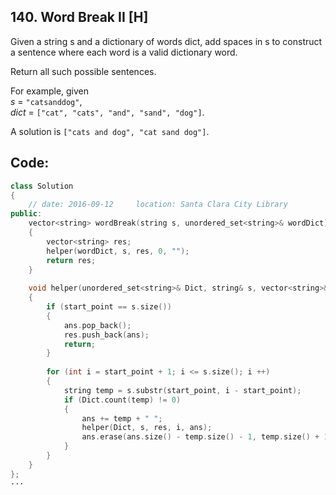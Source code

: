 ## 140. Word Break II [H]
Given a string s and a dictionary of words dict, add spaces in s to construct a sentence where each word is a valid dictionary word.

Return all such possible sentences.

For example, given   
*s* = `"catsanddog"`,   
*dict* = `["cat", "cats", "and", "sand", "dog"]`.   

A solution is `["cats and dog", "cat sand dog"]`.

## Code:
```c++
class Solution 
{
    // date: 2016-09-12     location: Santa Clara City Library
public:
    vector<string> wordBreak(string s, unordered_set<string>& wordDict) 
    {
        vector<string> res;
        helper(wordDict, s, res, 0, "");
        return res;
    }
    
    void helper(unordered_set<string>& Dict, string& s, vector<string>& res, int start_point, string ans)
    {
        if (start_point == s.size())
        {
            ans.pop_back();
            res.push_back(ans);
            return;
        }
        
        for (int i = start_point + 1; i <= s.size(); i ++)
        {
            string temp = s.substr(start_point, i - start_point);
            if (Dict.count(temp) != 0)
            {
                ans += temp + " ";
                helper(Dict, s, res, i, ans);
                ans.erase(ans.size() - temp.size() - 1, temp.size() + 1);
            }
        }
    }
};
···
